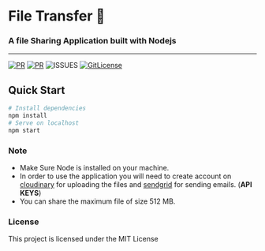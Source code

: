 # File Transfer 📁
### A file Sharing Application built with Nodejs
---
[![PR](https://img.shields.io/badge/PR-Welcome-blue.svg)](https://github.com/raghav4/file-transfer/pulls)
[![PR](https://img.shields.io/badge/code_style-prettier-ff69b4.svg)](https://github.com/raghav4/file-share)
![ISSUES](https://img.shields.io/github/issues/raghav4/file-transfer)
[![GitLicense](https://gitlicense.com/badge/hereisnaman/gitfame)](https://github.com/raghav4/file-transfer/blob/master/LICENSE)

## Quick Start
```bash
# Install dependencies
npm install
# Serve on localhost
npm start
```

### Note
- Make Sure Node is installed on your machine.
- In order to use the application you will need to create account on [cloudinary](http://cloudinary.com) for uploading the files and [sendgrid](https://sendgrid.com) for sending emails. (**API KEYS**)
- You can share the maximum file of size 512 MB. 

### License

This project is licensed under the MIT License
